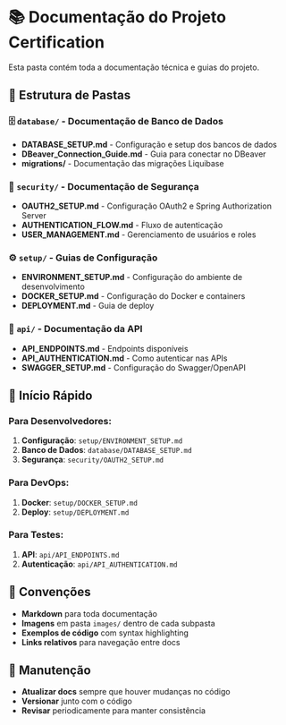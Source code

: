 # 📚 Documentação do Projeto Certification

Esta pasta contém toda a documentação técnica e guias do projeto.

## 📁 Estrutura de Pastas

### 🗄️ `database/` - Documentação de Banco de Dados
- **DATABASE_SETUP.md** - Configuração e setup dos bancos de dados
- **DBeaver_Connection_Guide.md** - Guia para conectar no DBeaver
- **migrations/** - Documentação das migrações Liquibase

### 🔐 `security/` - Documentação de Segurança
- **OAUTH2_SETUP.md** - Configuração OAuth2 e Spring Authorization Server
- **AUTHENTICATION_FLOW.md** - Fluxo de autenticação
- **USER_MANAGEMENT.md** - Gerenciamento de usuários e roles

### ⚙️ `setup/` - Guias de Configuração
- **ENVIRONMENT_SETUP.md** - Configuração do ambiente de desenvolvimento
- **DOCKER_SETUP.md** - Configuração do Docker e containers
- **DEPLOYMENT.md** - Guia de deploy

### 🔌 `api/` - Documentação da API
- **API_ENDPOINTS.md** - Endpoints disponíveis
- **API_AUTHENTICATION.md** - Como autenticar nas APIs
- **SWAGGER_SETUP.md** - Configuração do Swagger/OpenAPI

## 🚀 Início Rápido

### Para Desenvolvedores:
1. **Configuração**: `setup/ENVIRONMENT_SETUP.md`
2. **Banco de Dados**: `database/DATABASE_SETUP.md`
3. **Segurança**: `security/OAUTH2_SETUP.md`

### Para DevOps:
1. **Docker**: `setup/DOCKER_SETUP.md`
2. **Deploy**: `setup/DEPLOYMENT.md`

### Para Testes:
1. **API**: `api/API_ENDPOINTS.md`
2. **Autenticação**: `api/API_AUTHENTICATION.md`

## 📝 Convenções

- **Markdown** para toda documentação
- **Imagens** em pasta `images/` dentro de cada subpasta
- **Exemplos de código** com syntax highlighting
- **Links relativos** para navegação entre docs

## 🔄 Manutenção

- **Atualizar docs** sempre que houver mudanças no código
- **Versionar** junto com o código
- **Revisar** periodicamente para manter consistência 